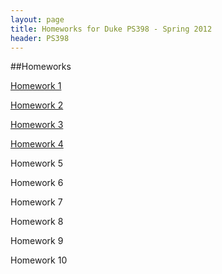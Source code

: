 ```yaml
---
layout: page
title: Homeworks for Duke PS398 - Spring 2012
header: PS398
---
```


##Homeworks

[Homework 1](./assets/HW1.pdf)

[Homework 2](./assets/HW2.pdf)

[Homework 3](./assets/HW3.pdf)

[Homework 4](./assets/HW4.pdf)

Homework 5

Homework 6

Homework 7

Homework 8

Homework 9

Homework 10